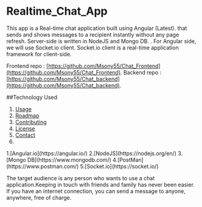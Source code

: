 # Realtime_Chat_App

This app is a Real-time chat application built using Angular (Latest). that sends and shows messages to a recipient instantly without any page refresh. Server-side is written in NodeJS and Mongo DB. . For Angular side, we will use Socket.io client. Socket.io client is a real-time application framework for client-side.

Frontend repo : [https://github.com/Msony55/Chat_Frontend](https://github.com/Msony55/Chat_Frontend).
Backend repo : [https://github.com/Msony55/Chat_backend](https://github.com/Msony55/Chat_backend).

##Technology Used
<ol>
    <li><a href="#usage">Usage</a></li>
    <li><a href="#roadmap">Roadmap</a></li>
    <li><a href="#contributing">Contributing</a></li>
    <li><a href="#license">License</a></li>
    <li><a href="#contact">Contact</a></li>
    <li>
</ol>
1.[Angular.io](https://angular.io/)
2.[NodeJS](https://nodejs.org/en/)
3.[Mongo DB](https://www.mongodb.com/)
4.[PostMan](https://www.postman.com/)
5.[Socket.io](https://socket.io/)
 
The target audience is any person who wants to use a chat application.Keeping in touch with friends and family has never been easier. If you have an internet connection, you can send a message to anyone, anywhere, free of charge.





